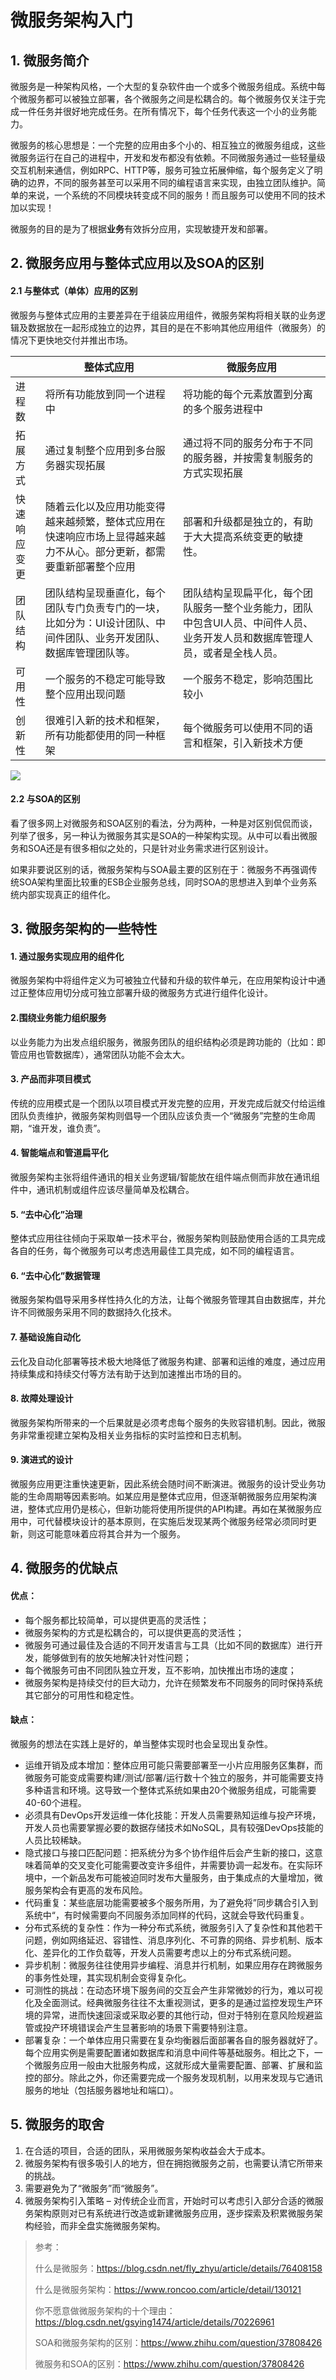 # 微服务架构入门

## 1. 微服务简介

微服务是一种架构风格，一个大型的复杂软件由一个或多个微服务组成。系统中每个微服务都可以被独立部署，各个微服务之间是松耦合的。每个微服务仅关注于完成一件任务并很好地完成任务。在所有情况下，每个任务代表这一个小的业务能力。

微服务的核心思想是：一个完整的应用由多个小的、相互独立的微服务组成，这些微服务运行在自己的进程中，开发和发布都没有依赖。不同微服务通过一些轻量级交互机制来通信，例如RPC、HTTP等，服务可独立拓展伸缩，每个服务定义了明确的边界，不同的服务甚至可以采用不同的编程语言来实现，由独立团队维护。简单的来说，一个系统的不同模块转变成不同的服务！而且服务可以使用不同的技术加以实现！

微服务的目的是为了根据**业务**有效拆分应用，实现敏捷开发和部署。

## 2. 微服务应用与整体式应用以及SOA的区别

####  2.1 与整体式（单体）应用的区别

微服务与整体式应用的主要差异在于组装应用组件，微服务架构将相关联的业务逻辑及数据放在一起形成独立的边界，其目的是在不影响其他应用组件（微服务）的情况下更快地交付并推出市场。

|        | 整体式应用                                    | 微服务应用                                    |
| ------ | ---------------------------------------- | ---------------------------------------- |
| 进程数    | 将所有功能放到同一个进程中                            | 将功能的每个元素放置到分离的多个服务进程中                    |
| 拓展方式   | 通过复制整个应用到多台服务器实现拓展                       | 通过将不同的服务分布于不同的服务器，并按需复制服务的方式实现拓展         |
| 快速响应变更 | 随着云化以及应用功能变得越来越频繁，整体式应用在快速响应市场上显得越来越力不从心。部分更新，都需要重新部署整个应用 | 部署和升级都是独立的，有助于大大提高系统变更的敏捷性。              |
| 团队结构   | 团队结构呈现垂直化，每个团队专门负责专门的一块，比如分为：UI设计团队、中间件团队、业务开发团队、数据库管理团队等。 | 团队结构呈现扁平化，每个团队服务一整个业务能力，团队中包含UI人员、中间件人员、业务开发人员和数据库管理人员，或者是全栈人员。 |
| 可用性    | 一个服务的不稳定可能导致整个应用出现问题                     | 一个服务不稳定，影响范围比较小                          |
| 创新性    | 很难引入新的技术和框架，所有功能都使用的同一种框架                | 每个微服务可以使用不同的语言和框架，引入新技术方便                |

![](../../assets/微服务团队结构.png)

####   2.2 与SOA的区别

看了很多网上对微服务和SOA区别的看法，分为两种，一种是对区别侃侃而谈，列举了很多，另一种认为微服务其实是SOA的一种架构实现。从中可以看出微服务和SOA还是有很多相似之处的，只是针对业务需求进行区别设计。

如果非要说区别的话，微服务架构与SOA最主要的区别在于：微服务不再强调传统SOA架构里面比较重的ESB企业服务总线，同时SOA的思想进入到单个业务系统内部实现真正的组件化。

## 3. 微服务架构的一些特性

#### 1. 通过服务实现应用的组件化

微服务架构中将组件定义为可被独立代替和升级的软件单元，在应用架构设计中通过正整体应用切分成可独立部署升级的微服务方式进行组件化设计。

#### 2.围绕业务能力组织服务

以业务能力为出发点组织服务，微服务团队的组织结构必须是跨功能的（比如：即管应用也管数据库），通常团队功能不会太大。

#### 3. 产品而非项目模式

传统的应用模式是一个团队以项目模式开发完整的应用，开发完成后就交付给运维团队负责维护，微服务架构则倡导一个团队应该负责一个“微服务”完整的生命周期，“谁开发，谁负责”。

#### 4. 智能端点和管道扁平化

微服务架构主张将组件通讯的相关业务逻辑/智能放在组件端点侧而非放在通讯组件中，通讯机制或组件应该尽量简单及松耦合。

#### 5. “去中心化”治理

整体式应用往往倾向于采取单一技术平台，微服务架构则鼓励使用合适的工具完成各自的任务，每个微服务可以考虑选用最佳工具完成，如不同的编程语言。

#### 6. “去中心化”数据管理

微服务架构倡导采用多样性持久化的方法，让每个微服务管理其自由数据库，并允许不同微服务采用不同的数据持久化技术。

#### 7. 基础设施自动化

云化及自动化部署等技术极大地降低了微服务构建、部署和运维的难度，通过应用持续集成和持续交付等方法有助于达到加速推出市场的目的。

#### 8. 故障处理设计

微服务架构所带来的一个后果就是必须考虑每个服务的失败容错机制。因此，微服务非常重视建立架构及相关业务指标的实时监控和日志机制。

#### 9. 演进式的设计

微服务应用更注重快速更新，因此系统会随时间不断演进。微服务的设计受业务功能的生命周期等因素影响。如某应用是整体式应用，但逐渐朝微服务应用架构演进，整体式应用仍是核心，但新功能将使用所提供的API构建。再如在某微服务应用中，可代替模块设计的基本原则，在实施后发现某两个微服务经常必须同时更新，则这可能意味着应将其合并为一个服务。

## 4. 微服务的优缺点

#### 优点：

- 每个服务都比较简单，可以提供更高的灵活性；
- 微服务架构的方式是松耦合的，可以提供更高的灵活性；
- 微服务可通过最佳及合适的不同开发语言与工具（比如不同的数据库）进行开发，能够做到有的放矢地解决针对性问题；
- 每个微服务可由不同团队独立开发，互不影响，加快推出市场的速度；
- 微服务架构是持续交付的巨大动力，允许在频繁发布不同服务的同时保持系统其它部分的可用性和稳定性。

#### 缺点：

微服务的想法在实践上是好的，单当整体实现时也会呈现出复杂性。

- 运维开销及成本增加：整体应用可能只需要部署至一小片应用服务区集群，而微服务可能变成需要构建/测试/部署/运行数十个独立的服务，并可能需要支持多种语言和环境。这导致一个整体式系统如果由20个微服务组成，可能需要40-60个进程。
- 必须具有DevOps开发运维一体化技能：开发人员需要熟知运维与投产环境，开发人员也需要掌握必要的数据存储技术如NoSQL，具有较强DevOps技能的人员比较稀缺。
- 隐式接口与接口匹配问题：把系统分为多个协作组件后会产生新的接口，这意味着简单的交叉变化可能需要改变许多组件，并需要协调一起发布。在实际环境中，一个新品发布可能被迫同时发布大量服务，由于集成点的大量增加，微服务架构会有更高的发布风险。
- 代码重复：某些底层功能需要被多个服务所用，为了避免将”同步耦合引入到系统中“，有时候需要向不同服务添加同样的代码，这就会导致代码重复。
- 分布式系统的复杂性：作为一种分布式系统，微服务引入了复杂性和其他若干问题，例如网络延迟、容错性、消息序列化、不可靠的网络、异步机制、版本化、差异化的工作负载等，开发人员需要考虑以上的分布式系统问题。
- 异步机制：微服务往往使用异步编程、消息并行机制，如果应用存在跨微服务的事务性处理，其实现机制会变得复杂化。
- 可测性的挑战：在动态环境下服务间的交互会产生非常微妙的行为，难以可视化及全面测试。经典微服务往往不太重视测试，更多的是通过监控发现生产环境的异常，进而快速回滚或采取必要的其他行动，但对于特别在意风险规避监管或投产环境错误会产生显著影响的场景下需要特别注意。
- 部署复杂：一个单体应用只需要在复杂均衡器后面部署各自的服务器就好了。每个应用实例是需要配置诸如数据库和消息中间件等基础服务。相比之下，一个微服务应用一般由大批服务构成，这就形成大量需要配置、部署、扩展和监控的部分。除此之外，你还需要完成一个服务发现机制，以用来发现与它通讯服务的地址（包括服务器地址和端口）。

## 5. 微服务的取舍

1. 在合适的项目，合适的团队，采用微服务架构收益会大于成本。
2. 微服务架构有很多吸引人的地方，但在拥抱微服务之前，也需要认清它所带来的挑战。
3. 需要避免为了“微服务”而“微服务”。
4. 微服务架构引入策略 – 对传统企业而言，开始时可以考虑引入部分合适的微服务架构原则对已有系统进行改造或新建微服务应用，逐步探索及积累微服务架构经验，而非全盘实施微服务架构。



> 参考：
>
> 什么是微服务：https://blog.csdn.net/fly_zhyu/article/details/76408158
>
> 什么是微服务架构：https://www.roncoo.com/article/detail/130121
>
> 你不愿意做微服务架构的十个理由：https://blog.csdn.net/gsying1474/article/details/70226961
>
> SOA和微服务架构的区别：https://www.zhihu.com/question/37808426
>
> 微服务和SOA的区别：https://www.zhihu.com/question/37808426
